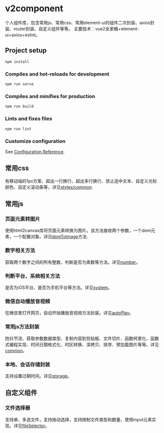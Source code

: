 # v2component
个人组件库，包含常用js、常用css、常用element-ui的组件二次封装、axios封装、router封装、自定义组件等等。
主要技术：vue2全家桶+element-ui+axios+eslint。

## Project setup
```
npm install
```

### Compiles and hot-reloads for development
```
npm run serve
```

### Compiles and minifies for production
```
npm run build
```

### Lints and fixes files
```
npm run lint
```

### Customize configuration
See [Configuration Reference](https://cli.vuejs.org/config/).




## 常用css
有移动端的1px方案、超出一行换行、超出多行换行、禁止选中文本、自定义光标颜色、自定义滚动条等，详见[styles/common](./src/styles/common.css).  
## 常用js
### 页面元素转图片
使用html2canvas库将页面元素转换为图片。该方法接收两个参数，一个dom元素，一个配置对象。详见[domToImage](./src/utils/domToImg.js)方法.  
### 数字相关方法
获取两个数字之间的所有整数，判断是否为素数等方法。详见[number](./src/utils/number.js)。  
### 判断平台、系统相关方法
是否为iOS平台、是否为手机平台等方法。详见[system](./src/utils/system.js)。  
### 微信自动播放音视频
在微信里打开网页，自动开始播放音视频方法封装。详见[autoPlay](./src/utils/wx.js)。  
### 常用js方法封装
防抖节流、获取参数数据类型、复制内容到剪贴板、文件切片、函数柯里化、函数式编程实现、时间日期格式化、时区转换、深拷贝、排序、预加载图片等等。详见[common](./src/utils/common.js)。  
### 本地、会话存储封装
支持设置过期时间。详见[storage](./src/utils/storage.js)。  
## 自定义组件
### 文件选择器
支持单、多选文件，支持拖动选择，支持限制文件类型和数量，使用input元素实现。详见[fileSelector](./src/components/FileSelector/index.vue)。  